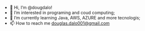 - 👋 Hi, I’m @dougdalo!
- 👀 I’m interested in programing and coud computing;
- 🌱 I’m currently learning Java, AWS, AZURE and more tecnologis;
- 📫 How to reach me douglas.dalo001@gmail.com

<!---
dougdalo/dougdalo is a ✨ special ✨ repository because its `README.md` (this file) appears on your GitHub profile.
You can click the Preview link to take a look at your changes.
--->
